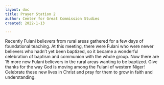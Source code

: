 ```yaml
---
layout: doc
title: Prayer Station 2
author: Center for Great Commission Studies
created: 2022-1-13

---
```


Recently Fulani believers from rural areas gathered for a few days of foundational teaching. At this meeting, there were Fulani who were newer believers who hadn’t yet been baptized, so it became a wonderful celebration of baptism and communion with the whole group. Now there are 15 more new Fulani believers in the rural areas wanting to be baptized. Give thanks for the way God is moving among the Fulani of western Niger! Celebrate these new lives in Christ and pray for them to grow in faith and understanding.